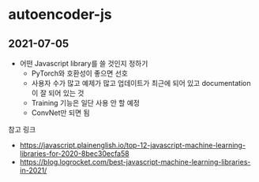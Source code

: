 # autoencoder-js

## 2021-07-05

* 어떤 Javascript library를 쓸 것인지 정하기
  * PyTorch와 호환성이 좋으면 선호
  * 사용자 수가 많고 예제가 많고 업데이트가 최근에 되어 있고 documentation이 잘 되어 있는 것
  * Training 기능은 일단 사용 안 할 예정
  * ConvNet만 되면 됨 

참고 링크
* https://javascript.plainenglish.io/top-12-javascript-machine-learning-libraries-for-2020-8bec30ecfa58
* https://blog.logrocket.com/best-javascript-machine-learning-libraries-in-2021/
